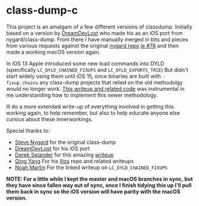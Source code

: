 class-dump-c
==========

This project is an amalgam of a few different versions of classdump. Initially based on a version by [DreamDevLost](https://github.com/DreamDevLost/classdumpios)
who made his as an iOS port from nygard/class-dump. From there I have manually merged in bits and pieces from various requests against the original [nygard repo](https://github.com/nygard/class-dump) 
[ie #78](https://github.com/nygard/class-dump/pull/78) and then made a working macOS version again.

In iOS 13 Apple introduced some new load commands into DYLD (specifically `LC_DYLD_CHAINED_FIXUPS` and `LC_DYLD_EXPORTS_TRIE`) But didn't start widely using them
until iOS 15, once binaries are built with `-fixup_chains` any class-dump projects that relied on the old methodolgy would no longer work. [This writeup and related code](https://github.com/qyang-nj/llios/blob/main/dynamic_linking/chained_fixups.md) was instrumental in me understanding how to implement this newer methodology.

Ill do a more extended write-up of everything involved in getting this working again, to help remember, but also to help educate anyone else curious about these innerworkings.

Special thanks to: 

- [Steve Nygard](https://github.com/nygard/) for the original class-dump
- [DreamDevLost](https://github.com/DreamDevLost/classdumpios) for his iOS port
- [Derek Selander](https://github.com/DerekSelander) for this amazing [writeup](https://derekselander.github.io/dsdump/)
- [Qing Yang](https://github.com/qyang-nj) For his [llios](https://github.com/qyang-nj/llios/) repo and related writeups
- [Noah Martin](https://www.emergetools.com/blog/posts/iOS15LaunchTime) For the linked writeup on `LC_DYLD_CHAINED_FIXUPS`

**NOTE: For a little while I kept the master and macOS branches in sync, but they have since fallen way out of sync, once I finish tidying this up I'll pull them back in sync so the iOS version will have parity with the macOS version.**


